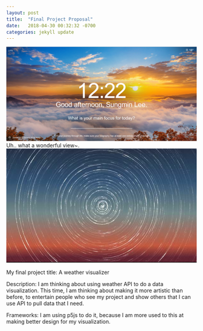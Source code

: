 ```yaml
---
layout: post
title:  "Final Project Proposal"
date:   2018-04-30 00:32:32 -0700
categories: jekyll update
---
```

<img src ="/image/mountain.png" alt="">
Uh.. what a wonderful view~.

<img src ="/image/final/1/musicvisualizer3.jpg" alt="">

My final project title: A weather visualizer

Description:
I am thinking about using weather API to do a data visualization.
This time, I am thinking about making it more artistic than before, to entertain people
who see my project and show others that I can use API to pull data that I need.

Frameworks: I am using p5js to do it, because I am more used to this at making better design for my visualization.
